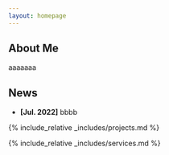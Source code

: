 ```yaml
---
layout: homepage
---
```


## About Me

aaaaaaa

## News
- **[Jul. 2022]** bbbb

{% include_relative _includes/projects.md %}

{% include_relative _includes/services.md %}

